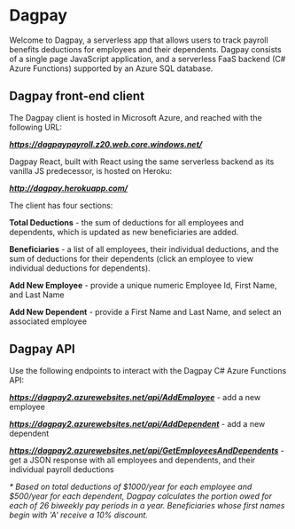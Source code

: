 # Dagpay

Welcome to Dagpay, a serverless app that allows users to track payroll benefits deductions for employees and their dependents.  Dagpay consists of a single page JavaScript application, and a serverless FaaS backend (C# Azure Functions) supported by an Azure SQL database.

## Dagpay front-end client

The Dagpay client is hosted in Microsoft Azure, and reached with the following URL:

**_https://dagpaypayroll.z20.web.core.windows.net/_**

Dagpay React, built with React using the same serverless backend as its vanilla JS predecessor, is hosted on Heroku:

**_http://dagpay.herokuapp.com/_**

The client has four sections:

**Total Deductions** - the sum of deductions for all employees and dependents, which is updated as new beneficiaries are added.

**Beneficiaries** - a list of all employees, their individual deductions, and the sum of deductions for their dependents (click an employee to view individual deductions for dependents).

**Add New Employee** - provide a unique numeric Employee Id, First Name, and Last Name

**Add New Dependent** - provide a First Name and Last Name, and select an associated employee

## Dagpay API

Use the following endpoints to interact with the Dagpay C# Azure Functions API:

**_https://dagpay2.azurewebsites.net/api/AddEmployee_** - add a new employee

**_https://dagpay2.azurewebsites.net/api/AddDependent_** - add a new dependent

**_https://dagpay2.azurewebsites.net/api/GetEmployeesAndDependents_** - get a JSON response with all employees and dependents, and their individual payroll deductions

_* Based on total deductions of $1000/year for each employee and $500/year for each dependent, Dagpay calculates the portion owed for each of 26 biweekly pay periods in a year. Beneficiaries whose first names begin with 'A' receive a 10% discount._

